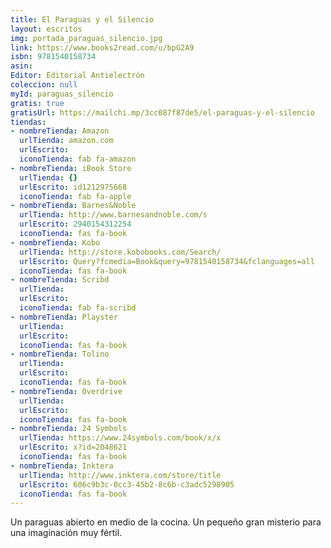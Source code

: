```yaml
---
title: El Paraguas y el Silencio
layout: escritos
img: portada_paraguas_silencio.jpg
link: https://www.books2read.com/u/bpG2A9
isbn: 9781540158734
asin:
Editor: Editorial Antielectrón
coleccion: null
myId: paraguas_silencio
gratis: true
gratisUrl: https://mailchi.mp/3cc087f87de5/el-paraguas-y-el-silencio
tiendas:
- nombreTienda: Amazon
  urlTienda: amazon.com
  urlEscrito: 
  iconoTienda: fab fa-amazon
- nombreTienda: iBook Store
  urlTienda: {}
  urlEscrito: id1212975668
  iconoTienda: fab fa-apple
- nombreTienda: Barnes&Noble
  urlTienda: http://www.barnesandnoble.com/s
  urlEscrito: 2940154312254
  iconoTienda: fas fa-book
- nombreTienda: Kobo
  urlTienda: http://store.kobobooks.com/Search/
  urlEscrito: Query?fcmedia=Book&query=9781540158734&fclanguages=all
  iconoTienda: fas fa-book
- nombreTienda: Scribd
  urlTienda: 
  urlEscrito: 
  iconoTienda: fab fa-scribd
- nombreTienda: Playster
  urlTienda: 
  urlEscrito: 
  iconoTienda: fas fa-book
- nombreTienda: Tolino
  urlTienda: 
  urlEscrito: 
  iconoTienda: fas fa-book
- nombreTienda: Overdrive
  urlTienda: 
  urlEscrito: 
  iconoTienda: fas fa-book
- nombreTienda: 24 Symbols
  urlTienda: https://www.24symbols.com/book/x/x
  urlEscrito: x?id=2048621
  iconoTienda: fas fa-book
- nombreTienda: Inktera
  urlTienda: http://www.inktera.com/store/title
  urlEscrito: 606c9b3c-0cc3-45b2-8c6b-c3adc5298905
  iconoTienda: fas fa-book
---
```


Un paraguas abierto en medio de la cocina. Un pequeño gran misterio para una imaginación muy fértil.